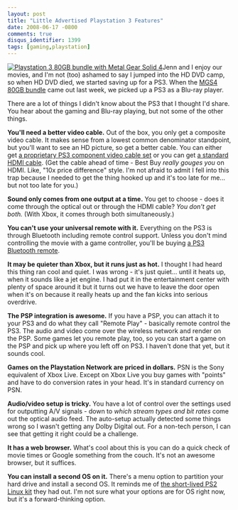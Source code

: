 ```yaml
---
layout: post
title: "Little Advertised Playstation 3 Features"
date: 2008-06-17 -0800
comments: true
disqus_identifier: 1399
tags: [gaming,playstation]
---
```

[![Playstation 3 80GB bundle with Metal Gear Solid
4](https://hyqi8g.dm2304.livefilestore.com/y2pNtO0CTWdAPy_a0g6GM-LX4BfROGCGxoahSQpeVq5UPXa6mTnF4soJoFvYR9PSsnBcbeDCaldbYOivKcdvy5uriDclociOAwblF-liiU1zRM/20080617ps3bundle.jpg?psid=1)](http://www.amazon.com/gp/product/B0014WJ78E?ie=UTF8&tag=mhsvortex&linkCode=as2&camp=1789&creative=9325&creativeASIN=B0014WJ78E)Jenn
and I enjoy our movies, and I'm not (too) ashamed to say I jumped into
the HD DVD camp, so when HD DVD died, we started saving up for a PS3.
When the [MGS4 80GB
bundle](http://www.amazon.com/gp/product/B0014WJ78E?ie=UTF8&tag=mhsvortex&linkCode=as2&camp=1789&creative=9325&creativeASIN=B0014WJ78E)
came out last week, we picked up a PS3 as a Blu-ray player.

There are a lot of things I didn't know about the PS3 that I thought I'd
share. You hear about the gaming and Blu-ray playing, but not some of
the other things.

**You'll need a better video cable.** Out of the box, you only get a
composite video cable. It makes sense from a lowest common denominator
standpoint, but you'll want to see an HD picture, so get a better cable.
You can either get [a proprietary PS3 component video cable
set](http://www.amazon.com/gp/product/B000MIXFWA?ie=UTF8&tag=mhsvortex&linkCode=as2&camp=1789&creative=9325&creativeASIN=B000MIXFWA)
or you can get [a standard HDMI
cable](http://www.amazon.com/gp/product/B0007SLHYI?ie=UTF8&tag=mhsvortex&linkCode=as2&camp=1789&creative=9325&creativeASIN=B0007SLHYI).
(Get the cable ahead of time - Best Buy *really gouges you* on HDMI.
Like, "10x price difference" style. I'm not afraid to admit I fell into
this trap because I needed to get the thing hooked up and it's too late
for me... but not too late for you.)

**Sound only comes from one output at a time.** You get to choose - does
it come through the optical out or through the HDMI cable? *You don't
get both.* (With Xbox, it comes through both simultaneously.)

**You can't use your universal remote with it.** Everything on the PS3
is through Bluetooth including remote control support. Unless you don't
mind controlling the movie with a game controller, you'll be buying [a
PS3 Bluetooth
remote](http://www.amazon.com/gp/product/B000M17AVO?ie=UTF8&tag=mhsvortex&linkCode=as2&camp=1789&creative=9325&creativeASIN=B000M17AVO).

**It may be quieter than Xbox, but it runs just as hot.** I thought I
had heard this thing ran cool and quiet. I was wrong - it's just
quiet... until it heats up, when it sounds like a jet engine. I had put
it in the entertainment center with plenty of space around it but it
turns out we have to leave the door open when it's on because it really
heats up and the fan kicks into serious overdrive.

**The PSP integration is awesome.** If you have a PSP, you can attach it
to your PS3 and do what they call "Remote Play" - basically remote
control the PS3. The audio and video come over the wireless network and
render on the PSP. Some games let you remote play, too, so you can start
a game on the PSP and pick up where you left off on PS3. I haven't done
that yet, but it sounds cool.

**Games on the Playstation Network are priced in dollars.** PSN is the
Sony equivalent of Xbox Live. Except on Xbox Live you buy games with
"points" and have to do conversion rates in your head. It's in standard
currency on PSN.

**Audio/video setup is tricky.** You have a lot of control over the
settings used for outputting A/V signals - down to *which stream types
and bit rates* come out the optical audio feed. The auto-setup actually
detected some things wrong so I wasn't getting any Dolby Digital out.
For a non-tech person, I can see that getting it right could be a
challenge.

**It has a web browser.** What's cool about this is you can do a quick
check of movie times or Google something from the couch. It's not an
awesome browser, but it suffices.

**You can install a second OS on it.** There's a menu option to
partition your hard drive and install a second OS. It reminds me of [the
short-lived PS2 Linux kit](http://playstation2-linux.com/) they had out.
I'm not sure what your options are for OS right now, but it's a
forward-thinking option.

